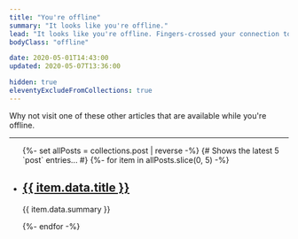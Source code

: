 ```yaml
---
title: "You're offline"
summary: "It looks like you're offline."
lead: "It looks like you're offline. Fingers-crossed your connection to the internet will be sorted out soon."
bodyClass: "offline"

date: 2020-05-01T14:43:00
updated: 2020-05-07T13:36:00

hidden: true
eleventyExcludeFromCollections: true
---
```


Why not visit one of these other articles that are available while you're offline.

---

<ul class="[ wrapper flow ]">
  {%- set allPosts = collections.post | reverse -%}
  {# Shows the latest 5 `post` entries... #}
  {%- for item in allPosts.slice(0, 5) -%}
  <li>
    <article>
      <h2><a href="{{ item.url | pretty }}">{{ item.data.title }}</a></h2>
      <p>{{ item.data.summary }}</p>
    </article>
  </li>
  {%- endfor -%}
</ul>
